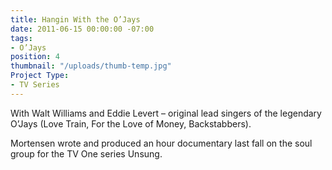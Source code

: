 ```yaml
---
title: Hangin With the O’Jays
date: 2011-06-15 00:00:00 -07:00
tags:
- O’Jays
position: 4
thumbnail: "/uploads/thumb-temp.jpg"
Project Type:
- TV Series
---
```


With Walt Williams and Eddie Levert – original lead singers of the legendary O’Jays (Love Train, For the Love of Money, Backstabbers).


Mortensen wrote and produced an hour documentary last fall on the soul group for the TV One series Unsung.

